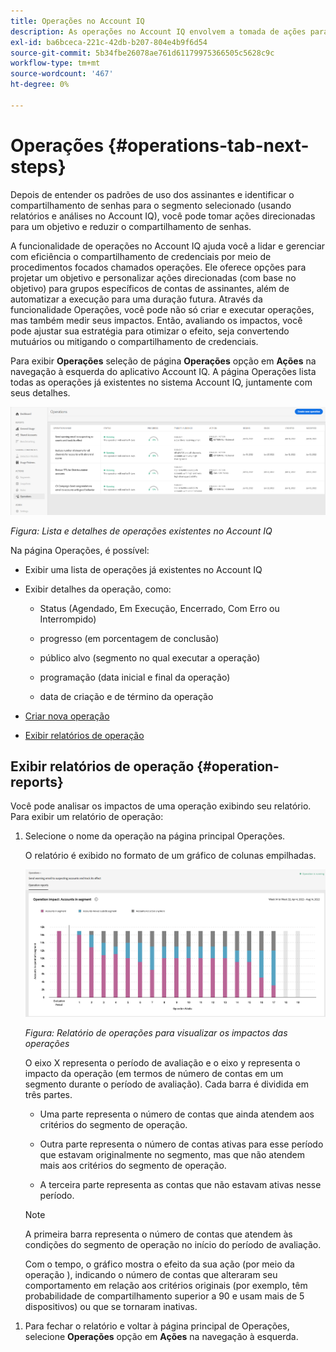 ```yaml
---
title: Operações no Account IQ
description: As operações no Account IQ envolvem a tomada de ações para executar automações e operações em massa em contas de assinantes e rastrear seus efeitos.
exl-id: ba6bceca-221c-42db-b207-804e4b9f6d54
source-git-commit: 5b34fbe26078ae761d61179975366505c5628c9c
workflow-type: tm+mt
source-wordcount: '467'
ht-degree: 0%

---
```


# Operações {#operations-tab-next-steps}

Depois de entender os padrões de uso dos assinantes e identificar o compartilhamento de senhas para o segmento selecionado (usando relatórios e análises no Account IQ), você pode tomar ações direcionadas para um objetivo e reduzir o compartilhamento de senhas.

A funcionalidade de operações no Account IQ ajuda você a lidar e gerenciar com eficiência o compartilhamento de credenciais por meio de procedimentos focados chamados operações. Ele oferece opções para projetar um objetivo e personalizar ações direcionadas (com base no objetivo) para grupos específicos de contas de assinantes, além de automatizar a execução para uma duração futura. Através da funcionalidade Operações, você pode não só criar e executar operações, mas também medir seus impactos. Então, avaliando os impactos, você pode ajustar sua estratégia para otimizar o efeito, seja convertendo mutuários ou mitigando o compartilhamento de credenciais.

Para exibir **Operações** seleção de página **Operações** opção em **Ações** na navegação à esquerda do aplicativo Account IQ. A página Operações lista todas as operações já existentes no sistema Account IQ, juntamente com seus detalhes.

![](assets/operations-page.png)

*Figura: Lista e detalhes de operações existentes no Account IQ*

Na página Operações, é possível:

* Exibir uma lista de operações já existentes no Account IQ

* Exibir detalhes da operação, como:

   * Status (Agendado, Em Execução, Encerrado, Com Erro ou Interrompido)

   * progresso (em porcentagem de conclusão)

   * público alvo (segmento no qual executar a operação)

   * programação (data inicial e final da operação)

   * data de criação e de término da operação

* [Criar nova operação](/help/AccountIQ/operation-affecting-user-segment.md)

* [Exibir relatórios de operação](#operation-reports)

<!--* Search from the list of operations using Search field

* Stop an operation.

* Create a duplicate operation.

* [Configure columns of Operations details page](#configure-columns)-->

## Exibir relatórios de operação {#operation-reports}

Você pode analisar os impactos de uma operação exibindo seu relatório. Para exibir um relatório de operação:

1. Selecione o nome da operação na página principal Operações.

   O relatório é exibido no formato de um gráfico de colunas empilhadas.

   ![](assets/operation-impact-report.png)

   *Figura: Relatório de operações para visualizar os impactos das operações*

   O eixo X representa o período de avaliação e o eixo y representa o impacto da operação (em termos de número de contas em um segmento durante o período de avaliação). Cada barra é dividida em três partes.

   * Uma parte representa o número de contas que ainda atendem aos critérios do segmento de operação.

   * Outra parte representa o número de contas ativas para esse período que estavam originalmente no segmento, mas que não atendem mais aos critérios do segmento de operação.

   * A terceira parte representa as contas que não estavam ativas nesse período.
   >[!NOTE]
   >
   >A primeira barra representa o número de contas que atendem às condições do segmento de operação no início do período de avaliação.

   Com o tempo, o gráfico mostra o efeito da sua ação (por meio da operação ), indicando o número de contas que alteraram seu comportamento em relação aos critérios originais (por exemplo, têm probabilidade de compartilhamento superior a 90 e usam mais de 5 dispositivos) ou que se tornaram inativas.

<!--For example, in the above image the variable on the y-axis is number of accounts. Looking at the graph you can compare the number of accounts that are in the operations' segment versus the number of accounts that are outside the operations segment at a particular time (such as week 2nd of the operations evaluation period). Therefore, you can analyze how over the evaluation period do number of accounts vary within the operation segment and outside the segment.

So, if your operation was to send out warning emails to suspecting accounts, and accounts in operations segment were those with sharing probability more than 90 and using more than 5 devices to stream content, then in the beginning of the evaluation period accounts in segment are more than 17 thousand. This number changes over the evaluation period as shown in the graph, thereby indicating the impact of operation. Based on the evaluation, you can take remedial measures on suspecting accounts, or continue with the operation, or adjust your strategy for better outcomes to curb credential sharing.-->

1. Para fechar o relatório e voltar à página principal de Operações, selecione **Operações** opção em **Ações** na navegação à esquerda.

<!--

![](assets/operations-details.png)

*Figure: Operation details*
## Configure columns {#configure-columns}

You can select the icon to **Configure columns** on the top of the operations table.

![](assets/config-columns.png)

*Figure: Configure columns of Operations details page*-->